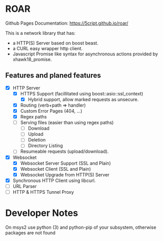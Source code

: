 # ROAR

Github Pages Documentation: https://5cript.github.io/roar/

This is a network library that has:
- a HTTP(S) Server based on boost beast.
- a CURL easy wrapper http client.
- Javascript Promise like syntax for asynchronous actions provided by xhawk18_promise.

## Features and planed features

- [x] HTTP Server
  - [x] HTTPS Support (facillitated using boost::asio::ssl_context)
    - [x] Hybrid support, allow marked requests as unsecure.
  - [x] Routing (verb+path => handler)
  - [x] Custom Error Pages (404, ...)
  - [x] Regex paths
  - [ ] Serving files (easier than using regex paths)
    - [ ] Download
    - [ ] Upload
    - [ ] Deletion
    - [ ] Directory Listing
  - [ ] Resumeable requests (upload/download).
- [x] Websocket
  - [x] Websocket Server Support (SSL and Plain)
  - [x] Websocket Client (SSL and Plain)
  - [x] Websocket Upgrade from HTTP(S) Server
- [x] Synchronous HTTP Client using libcurl.
- [ ] URL Parser
- [ ] HTTP & HTTPS Tunnel Proxy

# Developer Notes
On msys2 use python (3) and python-pip of your subsystem, otherwise packages are not found